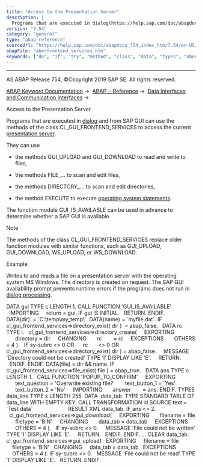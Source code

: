 ```yaml
---
title: "Access to the Presentation Server"
description: |
  Programs that are executed in dialog(https://help.sap.com/doc/abapdocu_754_index_htm/7.54/en-US/abendialog_processing_glosry.htm 'Glossary Entry') and from SAP GUI can use the methods of the class CL_GUI_FRONTEND_SERVICES to access the current presentation server(https://help.sap.com/doc/abap
version: "7.54"
category: "general"
type: "abap-reference"
sourceUrl: "https://help.sap.com/doc/abapdocu_754_index_htm/7.54/en-US/abenfrontend_services.htm"
abapFile: "abenfrontend_services.htm"
keywords: ["do", "if", "try", "method", "class", "data", "types", "abenfrontend", "services"]
---
```


* * *

AS ABAP Release 754, ©Copyright 2019 SAP SE. All rights reserved.

[ABAP Keyword Documentation](https://help.sap.com/doc/abapdocu_754_index_htm/7.54/en-US/abenabap.htm) →  [ABAP − Reference](https://help.sap.com/doc/abapdocu_754_index_htm/7.54/en-US/abenabap_reference.htm) →  [Data Interfaces and Communication Interfaces](https://help.sap.com/doc/abapdocu_754_index_htm/7.54/en-US/abenabap_data_communication.htm) → 

Access to the Presentation Server

Programs that are executed in [dialog](https://help.sap.com/doc/abapdocu_754_index_htm/7.54/en-US/abendialog_processing_glosry.htm "Glossary Entry") and from SAP GUI can use the methods of the class CL\_GUI\_FRONTEND\_SERVICES to access the current [presentation server](https://help.sap.com/doc/abapdocu_754_index_htm/7.54/en-US/abenpresentation_server_glosry.htm "Glossary Entry").

They can use

-   the methods GUI\_UPLOAD and GUI\_DOWNLOAD to read and write to files,

-   the methods FILE\_... to scan and edit files,

-   the methods DIRECTORY\_... to scan and edit directories,

-   the method EXECUTE to execute [operating system statements](https://help.sap.com/doc/abapdocu_754_index_htm/7.54/en-US/abenabap_system_commands_pres.htm).

The function module GUI\_IS\_AVAILABLE can be used in advance to determine whether a SAP GUI is available.

Note

The methods of the class CL\_GUI\_FRONTEND\_SERVICES replace older function modules with similar functions, such as GUI\_UPLOAD, GUI\_DOWNLOAD, WS\_UPLOAD, or WS\_DOWNLOAD.

Example

Writes to and reads a file on a presentation server with the operating system MS Windows. The directory is created on request. The SAP GUI availability prompt prevents runtime errors if the programs does not run in [dialog processing](https://help.sap.com/doc/abapdocu_754_index_htm/7.54/en-US/abendialog_processing_glosry.htm "Glossary Entry").

DATA gui TYPE c LENGTH 1.
CALL FUNCTION 'GUI\_IS\_AVAILABLE'
  IMPORTING
    return = gui.
IF gui IS INITIAL.
  RETURN.
ENDIF.
DATA(dir)  = \`C:\\temp\\my\_temp\\\`.
DATA(name) = \`myfile.dat\`.
IF cl\_gui\_frontend\_services=>directory\_exist( dir )  = abap\_false.
  DATA rc TYPE i.
  cl\_gui\_frontend\_services=>directory\_create(
    EXPORTING
      directory = dir
    CHANGING
      rc        = rc
    EXCEPTIONS
      OTHERS = 4 ).
  IF sy-subrc <> 0 OR
     rc       <> 0 OR
     cl\_gui\_frontend\_services=>directory\_exist( dir ) = abap\_false.
    MESSAGE 'Directory could not be created' TYPE 'I' DISPLAY LIKE 'E'.
    RETURN.
  ENDIF.
ENDIF.
DATA(file) = dir && name.
IF cl\_gui\_frontend\_services=>file\_exist( file ) = abap\_true.
  DATA ans TYPE c LENGTH 1.
  CALL FUNCTION 'POPUP\_TO\_CONFIRM'
    EXPORTING
      text\_question = 'Overwrite existing file?'
      text\_button\_1 = 'Yes'
      text\_button\_2 = 'No'
    IMPORTING
      answer        = ans.
ENDIF.
TYPES data\_line TYPE x LENGTH 255.
DATA  data\_tab  TYPE STANDARD TABLE OF data\_line WITH EMPTY KEY.
CALL TRANSFORMATION id SOURCE text = \`Test data\`
                       RESULT XML data\_tab.
IF ans <> 2.
  cl\_gui\_frontend\_services=>gui\_download(
    EXPORTING
      filename = file
      filetype = 'BIN'
    CHANGING
      data\_tab = data\_tab
    EXCEPTIONS
      OTHERS = 4 ).
  IF sy-subrc <> 0.
    MESSAGE 'File could not be written' TYPE 'I' DISPLAY LIKE 'E'.
    RETURN.
  ENDIF.
ENDIF.
...
CLEAR data\_tab.
cl\_gui\_frontend\_services=>gui\_upload(
  EXPORTING
    filename = file
    filetype = 'BIN'
  CHANGING
    data\_tab = data\_tab
  EXCEPTIONS
    OTHERS = 4 ).
IF sy-subrc <> 0.
  MESSAGE 'File could not be read' TYPE 'I' DISPLAY LIKE 'E'.
  RETURN.
ENDIF.